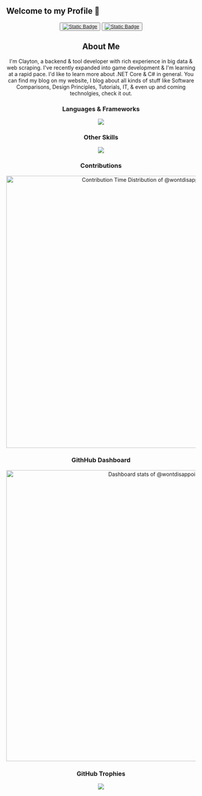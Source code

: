## Welcome to my Profile 👋
<div align="center">
  <div>
    <button>
    <a href="https://twitter.com/wontdisappoint_">
    <img alt="Static Badge" src="https://img.shields.io/badge/twitter-x?style=for-the-badge&logo=x&logoColor=%23000000&logoSize=15&label=%40wontdisappoint_&labelColor=%23657786&color=%23000000">
    </a>
    </button>
    <button>
    <a href="https://stackoverflow.com/users/22540821/wontdisappoint">
    <img alt="Static Badge" src="https://img.shields.io/badge/stackoverflow-stackoverflow?style=for-the-badge&logo=stackoverflow&logoColor=%23F58025&logoSize=15&label=%40wontdisappoint&labelColor=%20%09%23657786&color=%23F58025&link=https%3A%2F%2Fstackoverflow.com%2Fusers%2F22540821%2Fwontdisappoint">
    </a>
    </button>
  </div>

  ## About Me
   <div>
      <p>
    I'm Clayton, a backend & tool developer with rich experience in big data & web scraping. I've recently expanded into game development & I'm learning at a rapid pace. I'd like to learn more about .NET Core & C# in general. You can find my blog on my website, I blog about all kinds of stuff like Software Comparisons, Design Principles, Tutorials, IT, & even up and coming technolgies, check it out.
      </p>
    </div>
  
  ### Languages & Frameworks
  <div>
    <p>
      <a href="https://skillicons.dev">
      <img src="https://skillicons.dev/icons?i=html,css,js,cs,dotnet,php,laravel" />
      </a>
    </p>
    
  ### Other Skills
  <p>
      <a href="https://skillicons.dev">
      <img src="https://skillicons.dev/icons?i=git,linux,unity,rider,neovim,regex,sqlite,mysql&theme=dark" />
      </a>
    </p>
  </div>

  ### Contributions
  <div>
    <a href="https://next.ossinsight.io/widgets/official/analyze-user-contribution-time-distribution?period=past_1_year&user_id=40035603" target="_blank" style="display: block" align="center">
      <picture>
        <source media="(prefers-color-scheme: dark)" srcset="https://next.ossinsight.io/widgets/official/analyze-user-contribution-time-distribution/thumbnail.png?period=past_1_year&user_id=40035603&image_size=auto&color_scheme=dark" width="721" height="auto">
        <img alt="Contribution Time Distribution of @wontdisappoint" src="https://next.ossinsight.io/widgets/official/analyze-user-contribution-time-distribution/thumbnail.png?period=past_1_year&user_id=40035603&image_size=auto&color_scheme=dark" width="721" height="auto">
      </picture>
    </a>
  </div>
  
  ### GithHub Dashboard
  <div>
    <a href="https://next.ossinsight.io/widgets/official/compose-user-dashboard-stats?user_id=40035603" target="_blank" style="display: block" align="center">
      <picture>
        <source media="(prefers-color-scheme: dark)" srcset="https://next.ossinsight.io/widgets/official/compose-user-dashboard-stats/thumbnail.png?user_id=40035603&image_size=auto&color_scheme=dark" width="771" height="auto">
        <img alt="Dashboard stats of @wontdisappoint" src="https://next.ossinsight.io/widgets/official/compose-user-dashboard-stats/thumbnail.png?user_id=40035603&image_size=auto&color_scheme=dark" width="771" height="auto">
      </picture>
    </a>
    
  ### GitHub Trophies
   <img src="https://github-profile-trophy.vercel.app/?username=madushadhanushka&theme=juicyfresh&no-bg=true" />
  </div>
</div>
